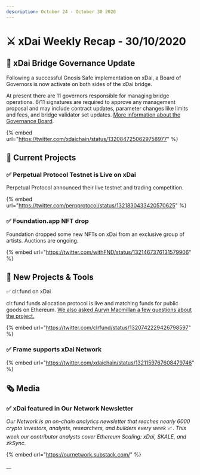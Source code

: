 ```yaml
---
description: October 24 - October 30 2020
---
```


# ⚔️ xDai Weekly Recap - 30/10/2020

## 🌉 xDai Bridge Governance Update 

Following a successful Gnosis Safe implementation on xDai, a Board of Governors is now activate on both sides of the xDai bridge. 

At present there are 11 governors responsible for managing bridge operations. 6/11 signatures are required to approve any management proposal and may include contract updates, parameter changes like limits and fees, and bridge validator set updates. [More information about the Governance Board](../../../faqs/bridges-xdai-bridge-and-omnibridge.md#what-is-the-bridge-governance-board).

{% embed url="https://twitter.com/xdaichain/status/1320847250629758977" %}

## 🏢 Current Projects

### ✅ Perpetual Protocol Testnet is Live on xDai

Perpetual Protocol announced their live testnet and trading competition.

{% embed url="https://twitter.com/perpprotocol/status/1321830433420570625" %}

### ✅ Foundation.app NFT drop 

Foundation dropped some new NFTs on xDai from an exclusive group of artists. Auctions are ongoing.

{% embed url="https://twitter.com/withFND/status/1321467376131579906" %}

## 🦋 New Projects & Tools

✅ clr.fund on xDai 

clr.fund funds allocation protocol is live and matching funds for public goods on Ethereum. [We also asked Auryn Macmillan a few questions about the project.](../../../project-spotlights/clr-fund.md)

{% embed url="https://twitter.com/clrfund/status/1320742229426798597" %}

### ✅ Frame supports xDai Network

{% embed url="https://twitter.com/xdaichain/status/1321159767608479746" %}

## 🗞 Media

### ✅ xDai featured in Our Network Newsletter

_Our Network is an on-chain analytics newsletter that reaches nearly 6000 crypto investors, analysts, researchers, and builders every week_ 📈. _This week our contributor analysts cover Ethereum Scaling: xDai, SKALE, and zkSync._

{% embed url="https://ournetwork.substack.com/" %}

\_\_



